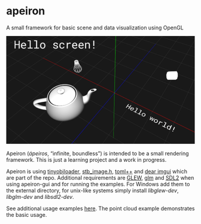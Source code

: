 # apeiron

A small framework for basic scene and data visualization using OpenGL

<p align="center"><img src="https://github.com/mwkpe/apeiron/blob/master/apeiron.png" alt="apeiron" width="700"></p>

Apeiron (*ápeiros*, “infinite, boundless”) is intended to be a small rendering framework. This is just a learning project and a work in progress.

Apeiron is using [tinyobjloader](https://github.com/syoyo/tinyobjloader), [stb_image.h](https://github.com/nothings/stb), [toml++](https://marzer.github.io/tomlplusplus/) and [dear imgui](https://github.com/ocornut/imgui) which are part of the repo. Additional requirements are [GLEW](https://github.com/nigels-com/glew), [glm](https://glm.g-truc.net/0.9.8/index.html) and [SDL2](https://www.libsdl.org/) when using apeiron-gui and for running the examples. For Windows add them to the external directory, for unix-like systems simply install *libglew-dev*, *libglm-dev* and *libsdl2-dev*.

See additional usage examples [here](https://github.com/mwkpe/apeiron-examples). The point cloud example demonstrates the basic usage.
